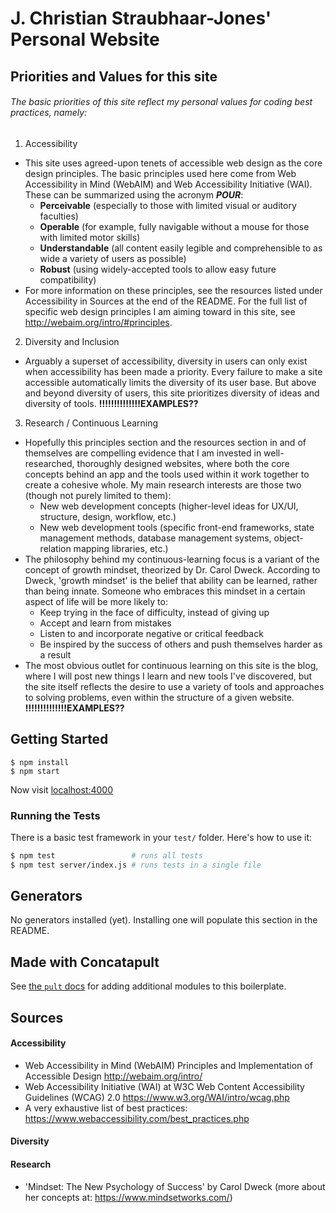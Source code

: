 # J. Christian Straubhaar-Jones' Personal Website

## Priorities and Values for this site

###### The basic priorities of this site reflect my personal values for coding best practices, namely:

1. Accessibility
  - This site uses agreed-upon tenets of accessible web design as the core design principles. The basic principles used here come from Web Accessibility in Mind (WebAIM) and Web Accessibility Initiative (WAI). These can be summarized using the acronym __*POUR*__:
    - **Perceivable** (especially to those with limited visual or auditory faculties)
    - **Operable** (for example, fully navigable without a mouse for those with limited motor skills)
    - **Understandable** (all content easily legible and comprehensible to as wide a variety of users as possible)
    - **Robust** (using widely-accepted tools to allow easy future compatibility)
  - For more information on these principles, see the resources listed under Accessibility in Sources at the end of the README. For the full list of specific web design principles I am aiming toward in this site, see http://webaim.org/intro/#principles.
2. Diversity and Inclusion
  - Arguably a superset of accessibility, diversity in users can only exist when accessibility has been made a priority. Every failure to make a site accessible automatically limits the diversity of its user base. But above and beyond diversity of users, this site prioritizes diversity of ideas and diversity of tools. **!!!!!!!!!!!!!!EXAMPLES??**
3. Research / Continuous Learning
  - Hopefully this principles section and the resources section in and of themselves are compelling evidence that I am invested in well-researched, thoroughly designed websites, where both the core concepts behind an app and the tools used within it work together to create a cohesive whole. My main research interests are those two (though not purely limited to them):
    - New web development concepts (higher-level ideas for UX/UI, structure, design, workflow, etc.)
    - New web development tools (specific front-end frameworks, state management methods, database management systems, object-relation mapping libraries, etc.)
  - The philosophy behind my continuous-learning focus is a variant of the concept of growth mindset, theorized by Dr. Carol Dweck. According to Dweck, 'growth mindset' is the belief that ability can be learned, rather than being innate. Someone who embraces this mindset in a certain aspect of life will be more likely to:
    - Keep trying in the face of difficulty, instead of giving up
    - Accept and learn from mistakes
    - Listen to and incorporate negative or critical feedback
    - Be inspired by the success of others and push themselves harder as a result
  - The most obvious outlet for continuous learning on this site is the blog, where I will post new things I learn and new tools I've discovered, but the site itself reflects the desire to use a variety of tools and approaches to solving problems, even within the structure of a given website. **!!!!!!!!!!!!!!EXAMPLES??**

## Getting Started

```
$ npm install
$ npm start
```

Now visit [localhost:4000](http://localhost:4000/)

### Running the Tests

There is a basic test framework in your `test/` folder. Here's how to use it:

```bash
$ npm test                 # runs all tests
$ npm test server/index.js # runs tests in a single file
```

## Generators

No generators installed (yet). Installing one will populate this section in the README.

## Made with Concatapult

See [the `pult` docs](https://github.com/Concatapult/pult#readme) for adding additional modules to this boilerplate.


## Sources
#### Accessibility
 - Web Accessibility in Mind (WebAIM) Principles and Implementation of Accessible Design http://webaim.org/intro/
 - Web Accessibility Initiative (WAI) at W3C Web Content Accessibility Guidelines (WCAG) 2.0 https://www.w3.org/WAI/intro/wcag.php
 - A very exhaustive list of best practices: https://www.webaccessibility.com/best_practices.php

#### Diversity

#### Research
 - 'Mindset: The New Psychology of Success' by Carol Dweck (more about her concepts at: https://www.mindsetworks.com/)
